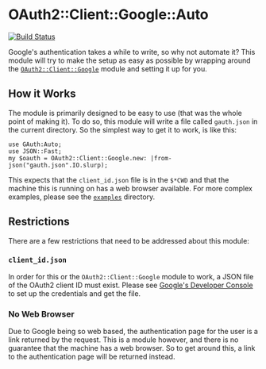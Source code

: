# OAuth2::Client::Google::Auto

[![Build Status](https://travis-ci.org/nicqrocks/perl6-oauth2-client-google-auto.svg?branch=master)](https://travis-ci.org/nicqrocks/perl6-oauth2-client-google-auto)

Google's authentication takes a while to write, so why not automate it? This module will try to make the setup as easy as possible by wrapping around the [`OAuth2::Client::Google`](https://github.com/bduggan/p6-oauth2-client-google) module and setting it up for you.

## How it Works

The module is primarily designed to be easy to use (that was the whole point of making it). To do so, this module will write a file called `gauth.json` in the current directory. So the simplest way to get it to work, is like this:

    use GAuth:Auto;
    use JSON::Fast;
    my $oauth = OAuth2::Client::Google.new: |from-json("gauth.json".IO.slurp);

This expects that the `client_id.json` file is in the `$*CWD` and that the machine this is running on has a web browser available. For more complex examples, please see the [`examples`](/example) directory.

## Restrictions

There are a few restrictions that need to be addressed about this module:

### `client_id.json`

In order for this or the `OAuth2::Client::Google` module to work, a JSON file of the OAuth2 client ID must exist. Please see [Google's Developer Console](http://console.developers.google.com/) to set up the credentials and get the file.

### No Web Browser

Due to Google being so web based, the authentication page for the user is a link returned by the request. This is a module however, and there is no guarantee that the machine has a web browser. So to get around this, a link to the authentication page will be returned instead.
